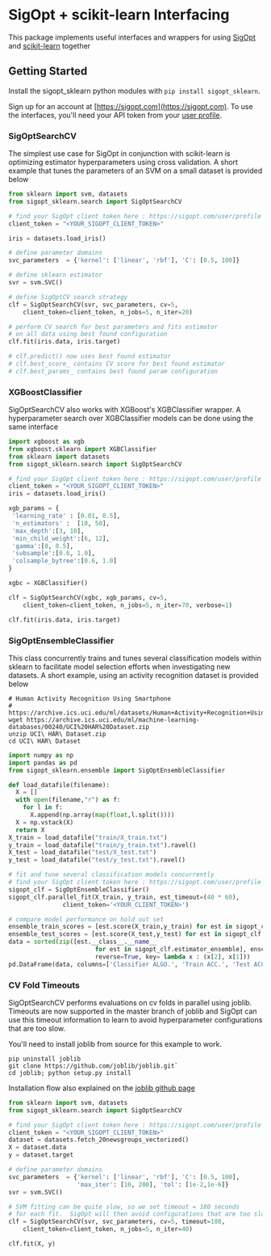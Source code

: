 # SigOpt + scikit-learn Interfacing
This package implements useful interfaces and wrappers for using [SigOpt](https://sigopt.com) and [scikit-learn](http://scikit-learn.org/stable/) together

## Getting Started

Install the sigopt_sklearn python modules with `pip install sigopt_sklearn`.

Sign up for an account at [https://sigopt.com](https://sigopt.com).
To use the interfaces, you'll need your API token from your [user profile](https://sigopt.com/user/profile).

### SigOptSearchCV

The simplest use case for SigOpt in conjunction with scikit-learn is optimizing
estimator hyperparameters using cross validation.  A short example that tunes the 
parameters of an SVM on a small dataset is provided below

```python
from sklearn import svm, datasets
from sigopt_sklearn.search import SigOptSearchCV

# find your SigOpt client token here : https://sigopt.com/user/profile
client_token = "<YOUR_SIGOPT_CLIENT_TOKEN>"

iris = datasets.load_iris()

# define parameter domains
svc_parameters  = {'kernel': ['linear', 'rbf'], 'C': [0.5, 100]}

# define sklearn estimator
svr = svm.SVC()

# define SigOptCV search strategy
clf = SigOptSearchCV(svr, svc_parameters, cv=5, 
	client_token=client_token, n_jobs=5, n_iter=20)

# perform CV search for best parameters and fits estimator
# on all data using best found configuration
clf.fit(iris.data, iris.target)

# clf.predict() now uses best found estimator 
# clf.best_score_ contains CV score for best found estimator
# clf.best_params_ contains best found param configuration
```

### XGBoostClassifier

SigOptSearchCV also works with XGBoost's XGBClassifier wrapper.  A
hyperparameter search over XGBClassifier models can be done using the same interface

```python
import xgboost as xgb
from xgboost.sklearn import XGBClassifier
from sklearn import datasets
from sigopt_sklearn.search import SigOptSearchCV

# find your SigOpt client token here : https://sigopt.com/user/profile
client_token = "<YOUR_SIGOPT_CLIENT_TOKEN>"
iris = datasets.load_iris()

xgb_params = {
 'learning_rate' : [0.01, 0.5],
 'n_estimators' :  [10, 50],
 'max_depth':[3, 10],
 'min_child_weight':[6, 12],
 'gamma':[0, 0.5],
 'subsample':[0.6, 1.0],
 'colsample_bytree':[0.6, 1.0]
}

xgbc = XGBClassifier()

clf = SigOptSearchCV(xgbc, xgb_params, cv=5,
    client_token=client_token, n_jobs=5, n_iter=70, verbose=1)

clf.fit(iris.data, iris.target)
```

### SigOptEnsembleClassifier

This class concurrently trains and tunes several classification models within sklearn to facilitate model selection
efforts when investigating new datasets.  A short example, using an activity recognition dataset is provided below

```
# Human Activity Recognition Using Smartphone
# https://archive.ics.uci.edu/ml/datasets/Human+Activity+Recognition+Using+Smartphones
wget https://archive.ics.uci.edu/ml/machine-learning-databases/00240/UCI%20HAR%20Dataset.zip
unzip UCI\ HAR\ Dataset.zip
cd UCI\ HAR\ Dataset
```

```python
import numpy as np
import pandas as pd
from sigopt_sklearn.ensemble import SigOptEnsembleClassifier

def load_datafile(filename):
  X = []
  with open(filename,"r") as f:
    for l in f:
      X.append(np.array(map(float,l.split())))
  X = np.vstack(X)
  return X
X_train = load_datafile("train/X_train.txt")
y_train = load_datafile("train/y_train.txt").ravel()
X_test = load_datafile("test/X_test.txt")
y_test = load_datafile("test/y_test.txt").ravel()

# fit and tune several classification models concurrently
# find your SigOpt client token here : https://sigopt.com/user/profile
sigopt_clf = SigOptEnsembleClassifier()
sigopt_clf.parallel_fit(X_train, y_train, est_timeout=(40 * 60),
               client_token='<YOUR_CLIENT_TOKEN>')

# compare model performance on hold out set
ensemble_train_scores = [est.score(X_train,y_train) for est in sigopt_clf.estimator_ensemble]
ensemble_test_scores = [est.score(X_test,y_test) for est in sigopt_clf.estimator_ensemble]
data = sorted(zip([est.__class__.__name__
                        for est in sigopt_clf.estimator_ensemble], ensemble_train_scores, ensemble_test_scores),
                        reverse=True, key= lambda x : (x[2], x[1]))
pd.DataFrame(data, columns=['Classifier ALGO.', 'Train ACC.', 'Test ACC.'])
```

### CV Fold Timeouts

SigOptSearchCV performs evaluations on cv folds in parallel using
joblib.  Timeouts are now supported in the master branch of joblib and
SigOpt can use this timeout information to learn to avoid hyperparameter 
configurations that are too slow. 

You'll need to install joblib from source for this example to work.
```
pip uninstall joblib
git clone https://github.com/joblib/joblib.git`
cd joblib; python setup.py install
```
Installation flow also explained on the [joblib github page](https://github.com/joblib/joblib#installing)


```python
from sklearn import svm, datasets
from sigopt_sklearn.search import SigOptSearchCV

# find your SigOpt client token here : https://sigopt.com/user/profile
client_token = "<YOUR_SIGOPT_CLIENT_TOKEN>"
dataset = datasets.fetch_20newsgroups_vectorized()
X = dataset.data
y = dataset.target

# define parameter domains
svc_parameters  = {'kernel': ['linear', 'rbf'], 'C': [0.5, 100], 
                   'max_iter': [10, 200], 'tol': [1e-2,1e-6]}
svr = svm.SVC()

# SVM fitting can be quite slow, so we set timeout = 180 seconds 
# for each fit.  SigOpt will then avoid configurations that are too slow
clf = SigOptSearchCV(svr, svc_parameters, cv=5, timeout=180,
	client_token=client_token, n_jobs=5, n_iter=40)

clf.fit(X, y)
```
